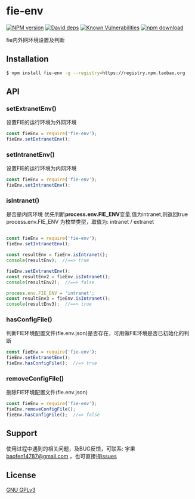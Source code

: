 # fie-env

[![NPM version][npm-image]][npm-url]
[![David deps][david-image]][david-url]
[![Known Vulnerabilities][snyk-image]][snyk-url]
[![npm download][download-image]][download-url]

[npm-image]: https://img.shields.io/npm/v/fie-env.svg?style=flat-square
[npm-url]: https://npmjs.org/package/fie-env
[david-image]: https://img.shields.io/david/cnpm/npminstall.svg?style=flat-square
[david-url]: https://david-dm.org/fieteam/fie-env
[snyk-image]: https://snyk.io/test/npm/fie-env/badge.svg?style=flat-square
[snyk-url]: https://snyk.io/test/npm/fie-env
[download-image]: https://img.shields.io/npm/dm/fie-env.svg?style=flat-square
[download-url]: https://npmjs.org/package/fie-env

fie内外网环境设置及判断

## Installation

```bash
$ npm install fie-env -g --registry=https://registry.npm.taobao.org
```

## API

### setExtranetEnv()

设置FIE的运行环境为外网环境

```javascript
const fieEnv = require('fie-env');
fieEnv.setExtranetEnv();
```

### setIntranetEnv()

设置FIE的运行环境为内网环境

```javascript
const fieEnv = require('fie-env');
fieEnv.setIntranetEnv();
```

### isIntranet()

是否是内网环境
优先判断**process.env.FIE_ENV**变量,值为intranet,则返回true
process.env.FIE_ENV 为枚举类型，取值为: intranet / extranet

```javascript

const fieEnv = require('fie-env');
fieEnv.setIntranetEnv();

const resultEnv = fieEnv.isIntranet();
console(resultEnv);  //==> true

fieEnv.setExtranetEnv();
const resultEnv2 = fieEnv.isIntranet();
console(resultEnv2);  //==> false

process.env.FIE_ENV = 'intranet';
const resultEnv3 = fieEnv.isIntranet();
console(resultEnv3);  //==> true

```

### hasConfigFile()

判断FIE环境配置文件(fie.env.json)是否存在，可用做FIE环境是否已初始化的判断

```javascript
const fieEnv = require('fie-env');
fieEnv.setExtranetEnv();
fieEnv.hasConfigFile();  //=> true
```

### removeConfigFile()

删除FIE环境配置文件(fie.env.json)

```javascript
const fieEnv = require('fie-env');
fieEnv.removeConfigFile();
fieEnv.hasConfigFile();  //=> false
```

## Support

使用过程中遇到的相关问题，及BUG反馈，可联系: 宇果 <baofen14787@gmail.com> ，也可直接提[issues](https://github.com/fieteam/fie/issues/new)

## License

[GNU GPLv3](LICENSE)

